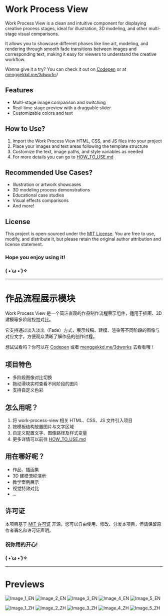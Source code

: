 # Work Process View

Work Process View is a clean and intuitive component for displaying creative process stages, ideal for illustration, 3D modeling, and other multi-stage visual comparisons.

It allows you to showcase different phases like line art, modeling, and rendering through smooth fade transitions between images and corresponding text, making it easy for viewers to understand the creative workflow.

Wanna give it a try? You can check it out on [Codepen](https://codepen.io/menggekkd/pen/NPPVjom) or at [menggekkd.me/3dworks](https://menggekkd.me/3dworks)!

## Features

- Multi-stage image comparison and switching
- Real-time stage preview with a draggable slider
- Customizable colors and text

## How to Use?

1. Import the Work Process View HTML, CSS, and JS files into your project
2. Place your images and text areas following the template structure
3. Customize the text, image paths, and style variables as needed
4. For more details you can go to [HOW_TO_USE.md](https://github.com/menggekkd/work-process-view/blob/main/HOW_TO_USE.md)

## Recommended Use Cases?

- Illustration or artwork showcases
- 3D modeling process demonstrations
- Educational case studies
- Visual effects comparisons
- And more!

## License

This project is open-sourced under the [MIT License](https://github.com/menggekkd/work-process-view/blob/main/LICENSE). You are free to use, modify, and distribute it, but please retain the original author attribution and license statement.

### Hope you enjoy using it!
### ( •̀ ω •́ )✧

---

# 作品流程展示模块

Work Process View 是一个简洁直观的作品制作流程展示组件，适用于插画、3D建模等多阶段视觉对比。

它支持通过淡入淡出（Fade）方式，展示线稿、建模、渲染等不同阶段的图像与对应文字，方便观众清晰了解作品的创作过程。

想试试看吗？你可以在 [Codepen](https://codepen.io/menggekkd/pen/NPPVjom) 或者 [menggekkd.me/3dworks](https://menggekkd.me/3dworks) 去看看哦！

## 项目特色

- 多阶段图像对比切换
- 拖动滑块实时查看不同阶段的图片
- 支持自定义色彩

## 怎么用呢？

1. 将 work-process-view 相关 HTML、CSS、JS 文件引入项目
2. 按模板结构放置图片与文字区域
3. 自定义配置文字、图像路径及样式变量
4. 更多详情可以前往 [HOW_TO_USE.md](https://github.com/menggekkd/work-process-view/blob/main/HOW_TO_USE.md)

## 用在哪好呢？

- 作品、插画集
- 3D 建模流程演示
- 教学案例展示
- 视觉特效对比
- ...

## 许可证

本项目基于 [MIT 许可证](https://github.com/menggekkd/work-process-view/blob/main/LICENSE) 开源，您可以自由使用、修改、分发本项目，但请保留原作者署名和许可证声明。

### 祝你用的开心!
### ( •̀ ω •́ )✧


---

# Previews

![Image_1_EN](https://github.com/user-attachments/assets/133d9ac8-03ee-420b-a8b7-b73a59a1e221)
![Image_2_EN](https://github.com/user-attachments/assets/570c91a9-5c3f-4a8c-a7ab-bdef7acfa7d5)
![Image_3_EN](https://github.com/user-attachments/assets/a581d958-75af-41e6-b0d4-5db56018ac6a)
![Image_4_EN](https://github.com/user-attachments/assets/2b170d50-5099-450a-87a9-625f92fd63c7)
![Image_5_EN](https://github.com/user-attachments/assets/2dd9762f-5b58-41c7-bcb8-d260d7d51d8f)

![Image_1_ZH](https://github.com/user-attachments/assets/5b7bedbc-14bc-44c6-8047-5406ee91cf14)
![Image_2_ZH](https://github.com/user-attachments/assets/b867ae12-a758-4290-b4be-b0ec2c212599)
![Image_3_ZH](https://github.com/user-attachments/assets/11e51f03-b52a-4920-bda2-32b64ebcf056)
![Image_4_ZH](https://github.com/user-attachments/assets/5675f699-5b98-4ba8-851c-4e3daed9eb98)
![Image_5_ZH](https://github.com/user-attachments/assets/84beecf3-8fe8-4fa4-8930-513adc67664c)
